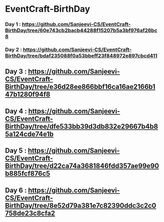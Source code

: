 # EventCraft-BirthDay

### Day 1 : https://github.com/Sanjeevi-CS/EventCraft-BirthDay/tree/60e743cb2bacb44288f15207b5a3bf976af26bc8

### Day 2 : https://github.com/Sanjeevi-CS/EventCraft-BirthDay/tree/bdaf235088f0a53bbeff23f848972e897cbcd411

## Day 3 : https://github.com/Sanjeevi-CS/EventCraft-BirthDay/tree/e36d28ee866bbf16ca16ae2166b147b1280f94f8

## Day 4 : https://github.com/Sanjeevi-CS/EventCraft-BirthDay/tree/dfe533bb39d3db832e29667b4b85a124cde74e1b

## Day 5 : https://github.com/Sanjeevi-CS/EventCraft-BirthDay/tree/d22ca74a3681846fdd357ae99e90b885fcf876c5

## Day 6 : https://github.com/Sanjeevi-CS/EventCraft-BirthDay/tree/8e52d79a381e7c82390ddc3c2c0758de23c8cfa2